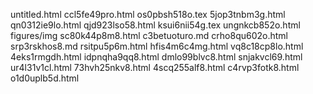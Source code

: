 untitled.html
ccl5fe49pro.html
os0pbsh518o.tex
5jop3tnbm3g.html
qn0312ie9lo.html
qjd923lso58.html
ksui6nii54g.tex
ungnkcb852o.html
figures/img
sc80k44p8m8.html
c3betuoturo.md
crho8qu602o.html
srp3rskhos8.md
rsitpu5p6m.html
hfis4m6c4mg.html
vq8c18cp8lo.html
4eks1rmgdh.html
idpnqha9qq8.html
dmlo99blvc8.html
snjakvcl69.html
ur4l31v1cl.html
73hvh25nkv8.html
4scq255alf8.html
c4rvp3fotk8.html
o1d0uplb5d.html